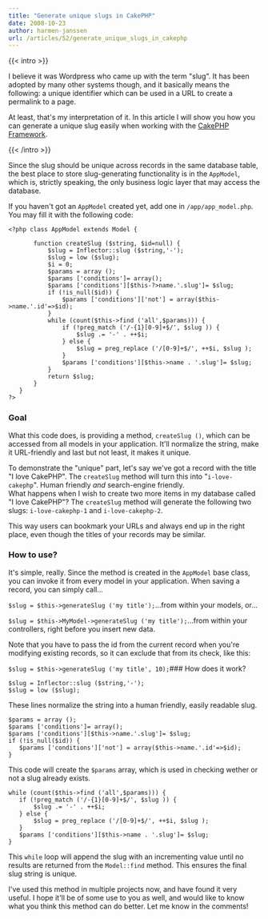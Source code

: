 ```yaml
---
title: "Generate unique slugs in CakePHP"
date: 2008-10-23
author: harmen-janssen
url: /articles/52/generate_unique_slugs_in_cakephp
---
```


{{< intro >}}
<p>
I believe it was Wordpress who came up with the term "slug". It has been adopted by many other systems though, and it basically means the following: a unique identifier which can be used in a URL to create a permalink to a page.</p>
<p>At least, that's my interpretation of it. In this article I will show you how you can generate a unique slug easily when working with the <a href="http://cakephp.org">CakePHP Framework</a>.</p>
{{< /intro >}}

Since the slug should be unique across records in the same database table, the best place to store slug-generating functionality is in the `AppModel`, which is, strictly speaking, the only business logic layer that may access the database.

If you haven't got an `AppModel` created yet, add one in `/app/app_model.php`. You may fill it with the following code:

 ```
<?php class AppModel extends Model {

		function createSlug ($string, $id=null) {
			$slug = Inflector::slug ($string,'-');
			$slug = low ($slug);
			$i = 0;
			$params = array ();
			$params ['conditions']= array();
			$params ['conditions'][$this-?>name.'.slug']= $slug;
			if (!is_null($id)) {
				$params ['conditions']['not'] = array($this->name.'.id'=>$id);
			}
			while (count($this->find ('all',$params))) {
				if (!preg_match ('/-{1}[0-9]+$/', $slug )) {
					$slug .= '-' . ++$i;
				} else {
					$slug = preg_replace ('/[0-9]+$/', ++$i, $slug );
				}
				$params ['conditions'][$this->name . '.slug']= $slug;
			}
			return $slug;
		}
	}
?>
```

### Goal

What this code does, is providing a method, `createSlug ()`, which can be accessed from all models in your application. It'll normalize the string, make it URL-friendly and last but not least, it makes it unique.

To demonstrate the "unique" part, let's say we've got a record with the title "I love CakePHP". The `createSlug` method will turn this into "`i-love-cakephp`". Human friendly _and_ search-engine friendly.  
 What happens when I wish to create two more items in my database called "I love CakePHP"? The `createSlug` method will generate the following two slugs: `i-love-cakephp-1` and `i-love-cakephp-2`.

This way users can bookmark your URLs and always end up in the right place, even though the titles of your records may be similar.

### How to use?

It's simple, really. Since the method is created in the `AppModel` base class, you can invoke it from every model in your application. When saving a record, you can simply call...

 `$slug = $this->generateSlug ('my title');`...from within your models, or...

 `$slug = $this->MyModel->generateSlug ('my title');`...from within your controllers, right before you insert new data.

Note that you have to pass the id from the current record when you're modifying existing records, so it can exclude that from its check, like this:

 `$slug = $this->generateSlug ('my title', 10);`### How does it work?

 ```
$slug = Inflector::slug ($string,'-');
$slug = low ($slug);
```

These lines normalize the string into a human friendly, easily readable slug.

 ```
$params = array ();
$params ['conditions']= array();
$params ['conditions'][$this->name.'.slug']= $slug;
if (!is_null($id)) {
	$params ['conditions']['not'] = array($this->name.'.id'=>$id);
}
```

This code will create the `$params` array, which is used in checking wether or not a slug already exists.

 ```
while (count($this->find ('all',$params))) {
	if (!preg_match ('/-{1}[0-9]+$/', $slug )) {
		$slug .= '-' . ++$i;
	} else {
		$slug = preg_replace ('/[0-9]+$/', ++$i, $slug );
	}
	$params ['conditions'][$this->name . '.slug']= $slug;
}
```

This `while` loop will append the slug with an incrementing value until no results are returned from the `Model::find` method. This ensures the final slug string is unique.

I've used this method in multiple projects now, and have found it very useful. I hope it'll be of some use to you as well, and would like to know what you think this method can do better. Let me know in the comments!
